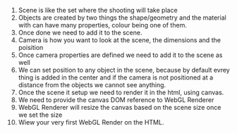 1. Scene is like the set where the shooting will take place
2. Objects are created by two things the shape/geometry and the material with can have many properties, colour being one of them.
3. Once done we need to add it to the scene.
4. Camera is how you want to look at the scene, the dimensions and the poisition
5. Once camera properties are defined we need to add it to the scene as well
6. We can set position to any object in the scene, because by default evrey thing is added in the center and if the camera is not positioned at a distance from the objects we cannot see anything.
7. Once the scene it setup we need to render it in the html, using canvas.
8. We need to provide the canvas DOM reference to WebGL Renderer
8. WebGL Renderer will resize the canvas based on the scene size once we set the size
9. Wiew your very first WebGL Render on the HTML.